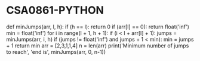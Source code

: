 # CSA0861-PYTHON
def minJumps(arr, l, h):
	if (h == l):
		return 0
	if (arr[l] == 0):
		return float('inf')
	min = float('inf')
	for i in range(l + 1, h + 1):
		if (i < l + arr[l] + 1):
			jumps = minJumps(arr, i, h)
			if (jumps != float('inf') and
					jumps + 1 < min):
				min = jumps + 1
	return min
arr = [2,3,1,1,4]
n = len(arr)
print('Minimum number of jumps to reach',
	'end is', minJumps(arr, 0, n-1))
